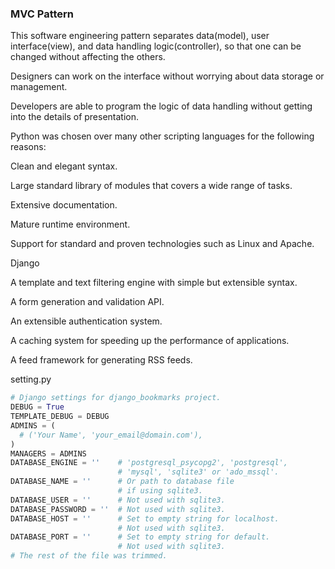 ### MVC Pattern
This software engineering pattern separates data(model), user interface(view),
and data handling logic(controller), so that one can be changed without
affecting the others.

Designers can work on the interface without worrying about data storage or management.

Developers are able to program the logic of data handling without getting into
the details of presentation.

Python was chosen over many other scripting languages for the following reasons:

Clean and elegant syntax.

Large standard library of modules that covers a wide range of tasks.

Extensive documentation.

Mature runtime environment.

Support for standard and proven technologies such as Linux and Apache.

Django

A template and text filtering engine with simple but extensible syntax.

A form generation and validation API.

An extensible authentication system.

A caching system for speeding up the performance of applications.

A feed framework for generating RSS feeds.

setting.py

```Python
# Django settings for django_bookmarks project.
DEBUG = True
TEMPLATE_DEBUG = DEBUG
ADMINS = (
  # ('Your Name', 'your_email@domain.com'),
)
MANAGERS = ADMINS
DATABASE_ENGINE = ''    # 'postgresql_psycopg2', 'postgresql',
                        # 'mysql', 'sqlite3' or 'ado_mssql'.
DATABASE_NAME = ''      # Or path to database file
                        # if using sqlite3.
DATABASE_USER = ''      # Not used with sqlite3.
DATABASE_PASSWORD = ''  # Not used with sqlite3.
DATABASE_HOST = ''      # Set to empty string for localhost.
                        # Not used with sqlite3.
DATABASE_PORT = ''      # Set to empty string for default.
                        # Not used with sqlite3.
# The rest of the file was trimmed.
```
